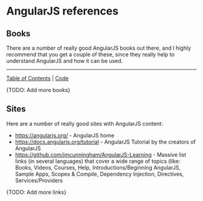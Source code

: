 # AngularJS references

## Books

There are a number of really good AngularJS books out there, and I highly recommend that you get a couple of these,
since they really help to understand AngularJS and how it can be used.

- - - -
[Table of Contents](../Table_of_contents.md) | [Code](../Code)

{TODO: Add more books}

## Sites

Here are a number of really good sites with AngularJS content:

* https://angularjs.org/ - AngularJS home
* https://docs.angularjs.org/tutorial - AngularJS Tutorial by the creators of AngularJS
* https://github.com/jmcunningham/AngularJS-Learning - Massive list links (in several languages) that cover a wide range of topics (like: Books, Videos, Courses, Help, Introductions/Beginning AngularJS, Sample Apps, Scopes & Compile, Dependency Injection, Directives, Services/Providers

{TODO: Add more links}
